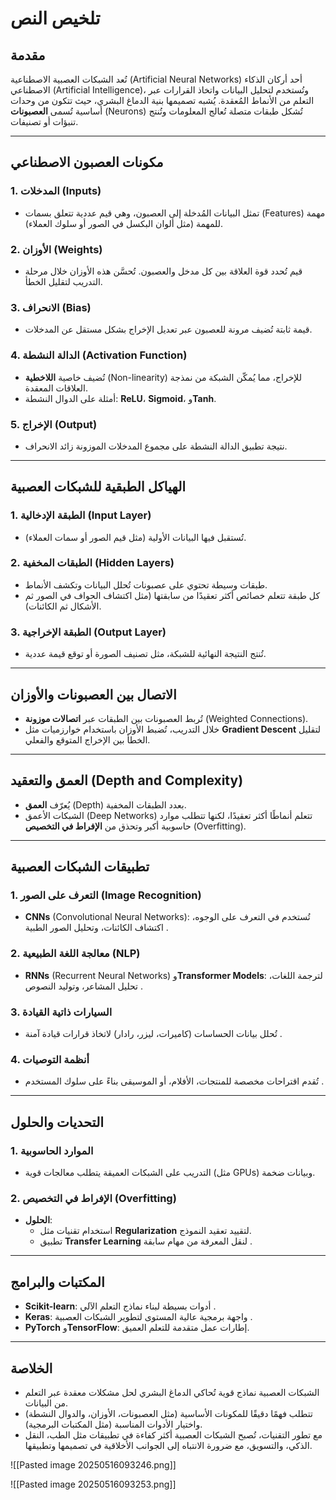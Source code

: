 # تلخيص النص  

## **مقدمة**  
تُعد الشبكات العصبية الاصطناعية (Artificial Neural Networks) أحد أركان الذكاء الاصطناعي (Artificial Intelligence)، وتُستخدم لتحليل البيانات واتخاذ القرارات عبر التعلم من الأنماط المُعقدة. يُشبه تصميمها بنية الدماغ البشري، حيث تتكون من وحدات أساسية تُسمى **العصبونات** (Neurons) تُشكل طبقات متصلة تُعالج المعلومات وتُنتج تنبؤات أو تصنيفات.  

---

## **مكونات العصبون الاصطناعي**  
### 1. **المدخلات (Inputs)**  
- تمثل البيانات المُدخلة إلى العصبون، وهي قيم عددية تتعلق بسمات (Features) مهمة للمهمة (مثل ألوان البكسل في الصور أو سلوك العملاء).  

### 2. **الأوزان (Weights)**  
- قيم تُحدد قوة العلاقة بين كل مدخل والعصبون. تُحسَّن هذه الأوزان خلال مرحلة التدريب لتقليل الخطأ.  

### 3. **الانحراف (Bias)**  
- قيمة ثابتة تُضيف مرونة للعصبون عبر تعديل الإخراج بشكل مستقل عن المدخلات.  

### 4. **الدالة النشطة (Activation Function)**  
- تُضيف خاصية **اللاخطية** (Non-linearity) للإخراج، مما يُمكّن الشبكة من نمذجة العلاقات المعقدة.  
- أمثلة على الدوال النشطة: **ReLU**، **Sigmoid**، و**Tanh**.  

### 5. **الإخراج (Output)**  
- نتيجة تطبيق الدالة النشطة على مجموع المدخلات الموزونة زائد الانحراف.  

---

## **الهياكل الطبقية للشبكات العصبية**  
### 1. **الطبقة الإدخالية (Input Layer)**  
- تُستقبل فيها البيانات الأولية (مثل قيم الصور أو سمات العملاء).  

### 2. **الطبقات المخفية (Hidden Layers)**  
- طبقات وسيطة تحتوي على عصبونات تُحلل البيانات وتكشف الأنماط.  
- كل طبقة تتعلم خصائص أكثر تعقيدًا من سابقتها (مثل اكتشاف الحواف في الصور ثم الأشكال ثم الكائنات).  

### 3. **الطبقة الإخراجية (Output Layer)**  
- تُنتج النتيجة النهائية للشبكة، مثل تصنيف الصورة أو توقع قيمة عددية.  

---

## **الاتصال بين العصبونات والأوزان**  
- تُربط العصبونات بين الطبقات عبر **اتصالات موزونة** (Weighted Connections).  
- خلال التدريب، تُضبط الأوزان باستخدام خوارزميات مثل **Gradient Descent** لتقليل الخطأ بين الإخراج المتوقع والفعلي.  

---

## **العمق والتعقيد (Depth and Complexity)**  
- يُعرّف **العمق** (Depth) بعدد الطبقات المخفية.  
- الشبكات الأعمق (Deep Networks) تتعلم أنماطًا أكثر تعقيدًا، لكنها تتطلب موارد حاسوبية أكبر وتحذق من **الإفراط في التخصيص** (Overfitting).  

---

## **تطبيقات الشبكات العصبية**  
### 1. **التعرف على الصور (Image Recognition)**  
- **CNNs** (Convolutional Neural Networks): تُستخدم في التعرف على الوجوه، اكتشاف الكائنات، وتحليل الصور الطبية .  

### 2. **معالجة اللغة الطبيعية (NLP)**  
- **RNNs** (Recurrent Neural Networks) و**Transformer Models**: لترجمة اللغات، تحليل المشاعر، وتوليد النصوص .  

### 3. **السيارات ذاتية القيادة**  
- تُحلل بيانات الحساسات (كاميرات، ليزر، رادار) لاتخاذ قرارات قيادة آمنة .  

### 4. **أنظمة التوصيات**  
- تُقدم اقتراحات مخصصة للمنتجات، الأفلام، أو الموسيقى بناءً على سلوك المستخدم .  

---

## **التحديات والحلول**  
### 1. **الموارد الحاسوبية**  
- التدريب على الشبكات العميقة يتطلب معالجات قوية (مثل GPUs) وبيانات ضخمة.  

### 2. **الإفراط في التخصيص (Overfitting)**  
- **الحلول**:  
  - استخدام تقنيات مثل **Regularization** لتقييد تعقيد النموذج.  
  - تطبيق **Transfer Learning** لنقل المعرفة من مهام سابقة .  

---

## **المكتبات والبرامج**  
- **Scikit-learn**: أدوات بسيطة لبناء نماذج التعلم الآلي .  
- **Keras**: واجهة برمجية عالية المستوى لتطوير الشبكات العصبية .  
- **PyTorch** و**TensorFlow**: إطارات عمل متقدمة للتعلم العميق.  

---

## **الخلاصة**  
- الشبكات العصبية نماذج قوية تُحاكي الدماغ البشري لحل مشكلات معقدة عبر التعلم من البيانات.  
- تتطلب فهمًا دقيقًا للمكونات الأساسية (مثل العصبونات، الأوزان، والدوال النشطة) واختيار الأدوات المناسبة (مثل المكتبات البرمجية).  
- مع تطور التقنيات، تُصبح الشبكات العصبية أكثر كفاءة في تطبيقات مثل الطب، النقل الذكي، والتسويق، مع ضرورة الانتباه إلى الجوانب الأخلاقية في تصميمها وتطبيقها.








![[Pasted image 20250516093246.png]]



![[Pasted image 20250516093253.png]]


